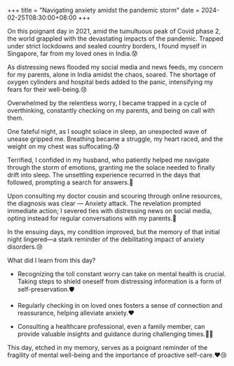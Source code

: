 +++
title = "Navigating anxiety amidst the pandemic storm"
date = 2024-02-25T08:30:00+08:00
+++



On this poignant day in 2021, amid the tumultuous peak of Covid phase 2, the world grappled with the devastating impacts of the pandemic. Trapped under strict lockdowns and sealed country borders, I found myself in Singapore, far from my loved ones in India.😰

As distressing news flooded my social media and news feeds, my concern for my parents, alone in India amidst the chaos, soared. The shortage of oxygen cylinders and hospital beds added to the panic, intensifying my fears for their well-being.😢

Overwhelmed by the relentless worry, I became trapped in a cycle of overthinking, constantly checking on my parents, and being on call with them. 

One fateful night, as I sought solace in sleep, an unexpected wave of unease gripped me. Breathing became a struggle, my heart raced, and the weight on my chest was suffocating.😰

Terrified, I confided in my husband, who patiently helped me navigate through the storm of emotions, granting me the solace needed to finally drift into sleep. The unsettling experience recurred in the days that followed, prompting a search for answers.🌙

Upon consulting my doctor cousin and scouring through online resources, the diagnosis was clear — Anxiety attack. The revelation prompted immediate action; I severed ties with distressing news on social media, opting instead for regular conversations with my parents.📱

In the ensuing days, my condition improved, but the memory of that initial night lingered—a stark reminder of the debilitating impact of anxiety disorders.😢


What did I learn from this day?

- Recognizing the toll constant worry can take on mental health is crucial. Taking steps to shield oneself from distressing information is a form of self-preservation.🛡️

- Regularly checking in on loved ones fosters a sense of connection and reassurance, helping alleviate anxiety.❤️

- Consulting a healthcare professional, even a family member, can provide valuable insights and guidance during challenging times.👩‍⚕️


This day, etched in my memory, serves as a poignant reminder of the fragility of mental well-being and the importance of proactive self-care.❤️😢



